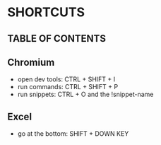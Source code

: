 # SHORTCUTS

## TABLE OF CONTENTS

## Chromium
- open dev tools: CTRL + SHIFT + I
- run commands: CTRL + SHIFT + P
- run snippets: CTRL + O and the !snippet-name

## Excel
- go at the bottom: SHIFT + DOWN KEY
